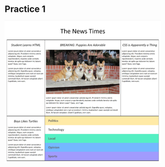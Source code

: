 # Practice 1
![ezcv logo](https://github.com/rkodirkhonov/HTML-CSS-1/blob/master/images/picture.jpg)
